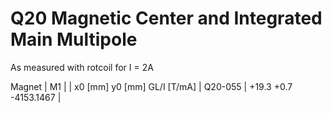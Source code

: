 Q20 Magnetic Center and Integrated Main Multipole
=================================================

As measured with rotcoil for I =   2A

Magnet  |             M1               |
        | x0 [mm]  y0 [mm] GL/I [T/mA] |
Q20-055 |   +19.3     +0.7 -4153.1467  |
